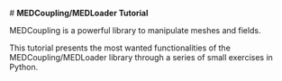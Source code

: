 # **MEDCoupling/MEDLoader Tutorial**

MEDCoupling is a powerful library to manipulate meshes and fields.

This tutorial presents the most wanted functionalities of the MEDCoupling/MEDLoader library through a series of small exercises in Python. 

